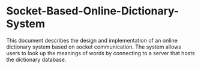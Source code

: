# Socket-Based-Online-Dictionary-System
This document describes the design and implementation of an online dictionary system based on socket communication. The system allows users to look up the meanings of words by connecting to a server that hosts the dictionary database.
